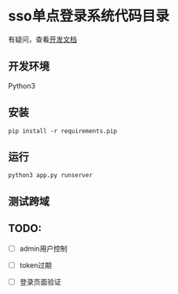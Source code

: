 # sso单点登录系统代码目录

有疑问，查看[开发文档](https://github.com/Svtter/Flask-sso/wiki)

## 开发环境

Python3


## 安装

```
pip install -r requirements.pip
```

## 运行

```
python3 app.py runserver
```

## 测试跨域


## TODO:

- [ ] admin用户控制
- [ ] token过期
- [ ] 登录页面验证

